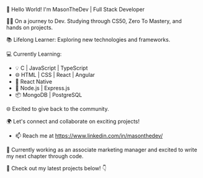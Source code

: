 👋 Hello World! I'm MasonTheDev | Full Stack Developer

👨‍💻 On a journey to Dev. Studying through CS50, Zero To Mastery, and hands on projects.

📚 Lifelong Learner: Exploring new technologies and frameworks.

💻 Currently Learning:
   - 💡 C | JavaScript | TypeScript
   - 🌐 HTML | CSS | React | Angular
   - 📱 React Native
   - 🚀 Node.js | Express.js
   - 📦 MongoDB | PostgreSQL

🌐 Excited to give back to the community.

🌍 Let's connect and collaborate on exciting projects! 
   - 📫 Reach me at https://www.linkedin.com/in/masonthedev/

💼 Currently working as an associate marketing manager and excited to write my next chapter through code.

📝 Check out my latest projects below! 👇

<!---
masonthedev/masonthedev is a ✨ special ✨ repository because its `README.md` (this file) appears on your GitHub profile.
You can click the Preview link to take a look at your changes.
--->
